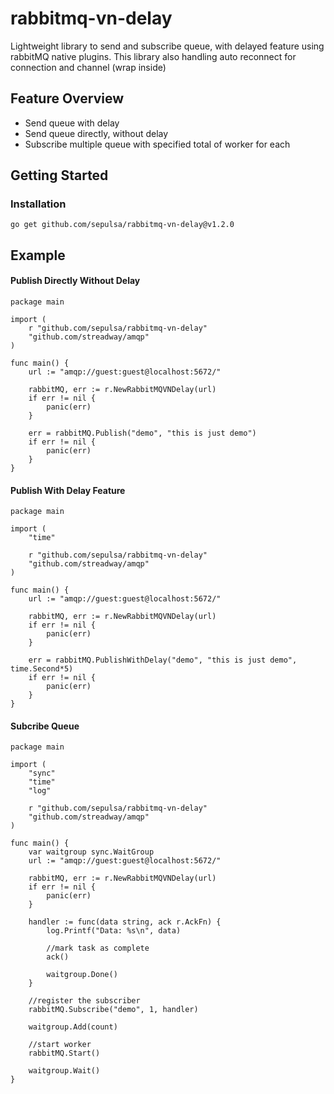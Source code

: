 # rabbitmq-vn-delay

Lightweight library to send and subscribe queue, with delayed feature using rabbitMQ native plugins.
This library also handling auto reconnect for connection and channel (wrap inside)

## Feature Overview

-   Send queue with delay
-   Send queue directly, without delay
-   Subscribe multiple queue with specified total of worker for each

## Getting Started

### Installation

    go get github.com/sepulsa/rabbitmq-vn-delay@v1.2.0

## Example

#### Publish Directly Without Delay

    package main

    import (
    	r "github.com/sepulsa/rabbitmq-vn-delay"
    	"github.com/streadway/amqp"
    )

    func main() {
    	url := "amqp://guest:guest@localhost:5672/"

    	rabbitMQ, err := r.NewRabbitMQVNDelay(url)
    	if err != nil {
    		panic(err)
    	}

    	err = rabbitMQ.Publish("demo", "this is just demo")
    	if err != nil {
    		panic(err)
    	}
    }

#### Publish With Delay Feature

    package main

    import (
    	"time"

    	r "github.com/sepulsa/rabbitmq-vn-delay"
    	"github.com/streadway/amqp"
    )

    func main() {
    	url := "amqp://guest:guest@localhost:5672/"

    	rabbitMQ, err := r.NewRabbitMQVNDelay(url)
    	if err != nil {
    		panic(err)
    	}

    	err = rabbitMQ.PublishWithDelay("demo", "this is just demo", time.Second*5)
    	if err != nil {
    		panic(err)
    	}
    }

#### Subcribe Queue

    package main

    import (
        "sync"
    	"time"
        "log"

    	r "github.com/sepulsa/rabbitmq-vn-delay"
    	"github.com/streadway/amqp"
    )

    func main() {
        var waitgroup sync.WaitGroup
    	url := "amqp://guest:guest@localhost:5672/"

    	rabbitMQ, err := r.NewRabbitMQVNDelay(url)
    	if err != nil {
    		panic(err)
    	}
        
        handler := func(data string, ack r.AckFn) {
		    log.Printf("Data: %s\n", data)

            //mark task as complete
    		ack()
            
            waitgroup.Done()
	    }

        //register the subscriber
        rabbitMQ.Subscribe("demo", 1, handler)

        waitgroup.Add(count)
        
        //start worker
    	rabbitMQ.Start()
        
	    waitgroup.Wait()
    }

